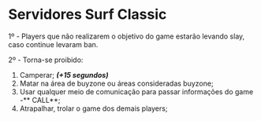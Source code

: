 # Servidores Surf Classic

1º - Players que não realizarem o objetivo do game estarão levando slay, caso continue levaram ban.

2º - Torna-se proibido:

1. Camperar; _**(+15 segundos)**_
2. Matar na área de buyzone ou áreas consideradas buyzone;
3. Usar qualquer meio de comunicação para passar informações do game -** CALL**;
4. Atrapalhar, trolar o game dos demais players;
